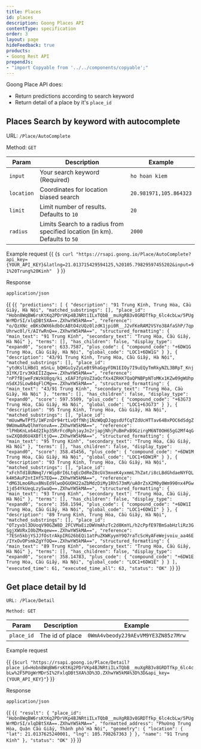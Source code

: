 ```yaml
---
title: Places
id: places
description: Goong Places API
contentType: specification
order: 3
layout: page
hideFeedback: true
products:
- Goong Rest API
prependJs:
- "import Copyable from '../../components/copyable';"
---
```


Goong Place API does:
- Return predictions according to search keyword
- Return detail of a place by it's `place_id`

## Places Search by keyword with autocomplete

URL: `/Place/AutoComplete`

Method: `GET`

| Param      | Description                                                                        | Example                |
|------------|------------------------------------------------------------------------------------|------------------------|
| `input`    | Your search keyword (Required)                                                     | `ho hoan kiem`         |
| `location` | Coordinates for location biased search                                             | `20.981971,105.864323` |
| `limit`    | Limit number of results. Defaults to `10`                                          | `20`                   |
| `radius`   | Limits Search to a radius from specified location (in km). Defaults to `50`  | `2000`                 |

Example request
{{
  <Copyable lang="javascript">{`
  $ curl "https://rsapi.goong.io/Place/AutoComplete?api_key={YOUR_API_KEY}&latlng=21.013715429594125,%20105.79829597455202&input=91%20Trung%20Kinh"  
  `}</Copyable>
}}

Response

`application/json`

{{
  <Copyable lang="javascript">{`
{
  "predictions": [
    {
      "description": "91 Trung Kính, Trung Hòa, Cầu Giấy, Hà Nội",
      "matched_substrings": [],
      "place_id": "Hobn8WqBW6rsKtKq2PDrVKp4BJNRtiILxTQbB__muXgRB3v8GRDTfkp_6lc4cbLw/5PUgWrMDrSI/xlqDBt5XA==.ZXhwYW5kMA==",
      "reference": "o/QzXNc_eBKsOWX6kdbOcABtO4zUQz0lzdK1jpi0R__J2vFKeRAM2VSYo38AfaShP/7qpUhrwc0l/t/AIYwRnQ==.ZXhwYW5kMA==",
      "structured_formatting": {
        "main_text": "91 Trung Kính",
        "secondary_text": "Trung Hòa, Cầu Giấy, Hà Nội"
      },
      "terms": [],
      "has_children": false,
      "display_type": "expand0",
      "score": 633.7587,
      "plus_code": {
        "compound_code": "+6DW1G Trung Hòa, Cầu Giấy, Hà Nội",
        "global_code": "LOC1+6DW1G"
      }
    },
    {
      "description": "43/91 Trung Kính, Trung Hòa, Cầu Giấy, Hà Nội",
      "matched_substrings": [],
      "place_id": "ytdKslLHBd1_mSnLu_bQHGu1yZyLeBt9haGgyFDN1EIOy7I9uEQyTmRkyNZL3BRpT_Knj31YK/Irv3KkEIIZqw==.ZXhwYW5kMA==",
      "reference": "nP7fBjweFzWzkU8gq/ki_xEAF3fpVoZ3aQcfXx4ZRHX7QaQPNBPpNToMKx1KZw09gWUhpnSdXJSLowB4qFlCMg==.ZXhwYW5kMA==",
      "structured_formatting": {
        "main_text": "43/91 Trung Kính",
        "secondary_text": "Trung Hòa, Cầu Giấy, Hà Nội"
      },
      "terms": [],
      "has_children": false,
      "display_type": "expand0",
      "score": 597.5509,
      "plus_code": {
        "compound_code": "+63G73 Trung Hòa, Cầu Giấy, Hà Nội",
        "global_code": "LOC1+63G73"
      }
    },
    {
      "description": "95 Trung Kính, Trung Hòa, Cầu Giấy, Hà Nội",
      "matched_substrings": [],
      "place_id": "mUuwMwTPf5/1WFznDr94rtLvQffNhj1NzWQqDJqgsdUfCqTZdUcHTTav64BxPOC6dSdgZ9WUmwARwQlhmYonvA==.ZXhwYW5kMA==",
      "reference": "lPHbKnLx64d2Ikp35RrFcdRphjayJn2rjapjNhjPuBmPxB9GzirgM6NT0OH65gG2Mf4qGswZXQ8d6U4XBfltjQ==.ZXhwYW5kMA==",
      "structured_formatting": {
        "main_text": "95 Trung Kính",
        "secondary_text": "Trung Hòa, Cầu Giấy, Hà Nội"
      },
      "terms": [],
      "has_children": false,
      "display_type": "expand0",
      "score": 358.45456,
      "plus_code": {
        "compound_code": "+6DW1M Trung Hòa, Cầu Giấy, Hà Nội",
        "global_code": "LOC1+6DW1M"
      }
    },
    {
      "description": "93 Trung Kính, Trung Hòa, Cầu Giấy, Hà Nội",
      "matched_substrings": [],
      "place_id": "xFchTd18UNmq7/rWipBrI6LtqEcDdReZ8cGV3mxeK4yxmmL7hZat/i8cLBdGhdaeNYFQLk4H5AuP2ntIHfS7EQ==.ZXhwYW5kMA==",
      "reference": "dMG3Lmo6Rux8NsEd9lwoDGUOH22aZbMdzDiMy1RhS73mM/uA0rZsX2M0y0Wm990nx4PGw1jd54YkUeqLzySwaQ==.ZXhwYW5kMA==",
      "structured_formatting": {
        "main_text": "93 Trung Kính",
        "secondary_text": "Trung Hòa, Cầu Giấy, Hà Nội"
      },
      "terms": [],
      "has_children": false,
      "display_type": "expand0",
      "score": 358.1594,
      "plus_code": {
        "compound_code": "+6DW1I Trung Hòa, Cầu Giấy, Hà Nội",
        "global_code": "LOC1+6DW1I"
      }
    },
    {
      "description": "89 Trung Kính, Trung Hòa, Cầu Giấy, Hà Nội",
      "matched_substrings": [],
      "place_id": "OTzyxbl3DUoqV90GZW8D_2FCVMaEizDWVmAhzTc2d8KmYL/h2cPpfE97BmSabHzliRz3GSgjXWVRxI0bZMxqew==.ZXhwYW5kMA==",
      "reference": "7ESn5kbjYSJJfOstrAkpIRG26bEQi1atPuZKWKyymY9Q7raTcScHyAFeWejvoiu_aa46E/IYxOvOPsmkZgYfOQ==.ZXhwYW5kMA==",
      "structured_formatting": {
        "main_text": "89 Trung Kính",
        "secondary_text": "Trung Hòa, Cầu Giấy, Hà Nội"
      },
      "terms": [],
      "has_children": false,
      "display_type": "expand0",
      "score": 358.14783,
      "plus_code": {
        "compound_code": "+6DW1E Trung Hòa, Cầu Giấy, Hà Nội",
        "global_code": "LOC1+6DW1E"
      }
    }
  ],
  "executed_time": 61,
  "executed_time_all": 63,
  "status": "OK"
}
`}</Copyable>
}}

## Get place detail by Id

`URL: /Place/Detail`

`Method: GET`

| Param      | Description     | Example                            |
|------------|-----------------|------------------------------------|
| `place_id` | The id of place | `0WmA4vbeody2J9AEvVM9YE3ZN85z7Mrw` |

Example request

{{
  <Copyable lang="javascript">{`
  $curl "https://rsapi.goong.io/Place/Detail?place_id=Hobn8WqBW6rsKtKq2PDrVKp4BJNRtiILxTQbB__muXgRB3v8GRDTfkp_6lc4cbLw%2F5PUgWrMDrSI%2FxlqDBt5XA%3D%3D.ZXhwYW5kMA%3D%3D&api_key={YOUR_API_KEY}"
  `}</Copyable>
}}

Response

`application/json`

{{
  <Copyable lang="javascript">{`
{
  "result": {
    "place_id": "Hobn8WqBW6rsKtKq2PDrVKp4BJNRtiILxTQbB__muXgRB3v8GRDTfkp_6lc4cbLw/5PUgWrMDrSI/xlqDBt5XA==.ZXhwYW5kMA==",
    "formatted_address": "Phường Trung Hòa, Quận Cầu Giấy, Thành phố Hà Nội",
    "geometry": {
      "location": {
        "lat": 21.0137625240001,
        "lng": 105.798267363
      }
    },
    "name": "91 Trung Kính"
  },
  "status": "OK"
}
  `}</Copyable>
}}